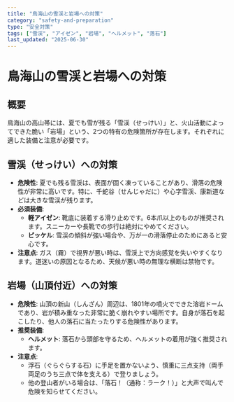 ```yaml
---
title: "鳥海山の雪渓と岩場への対策"
category: "safety-and-preparation"
type: "安全対策"
tags: ["雪渓", "アイゼン", "岩場", "ヘルメット", "落石"]
last_updated: "2025-06-30"
---
```


# 鳥海山の雪渓と岩場への対策

## 概要
鳥海山の高山帯には、夏でも雪が残る「雪渓（せっけい）」と、火山活動によってできた脆い「岩場」という、2つの特有の危険箇所が存在します。それぞれに適した装備と注意が必要です。

## 雪渓（せっけい）への対策
- **危険性**: 夏でも残る雪渓は、表面が固く凍っていることがあり、滑落の危険性が非常に高いです。特に、千蛇谷（せんじゃだに）や心字雪渓、康新道などは大きな雪渓が残ります。
- **必須装備**:
    - **軽アイゼン**: 靴底に装着する滑り止めです。6本爪以上のものが推奨されます。スニーカーや長靴での歩行は絶対にやめてください。
    - **ピッケル**: 雪渓の傾斜が強い場合や、万が一の滑落停止のためにあると安心です。
- **注意点**: ガス（霧）で視界が悪い時は、雪渓上で方向感覚を失いやすくなります。道迷いの原因となるため、天候が悪い時の無理な横断は禁物です。

## 岩場（山頂付近）への対策
- **危険性**: 山頂の新山（しんざん）周辺は、1801年の噴火でできた溶岩ドームであり、岩が積み重なった非常に脆く崩れやすい場所です。自身が落石を起こしたり、他人の落石に当たったりする危険性があります。
- **推奨装備**:
    - **ヘルメット**: 落石から頭部を守るため、ヘルメットの着用が強く推奨されます。
- **注意点**:
    - 浮石（ぐらぐらする石）に手足を置かないよう、慎重に三点支持（両手両足のうち三点で体を支える）で登りましょう。
    - 他の登山者がいる場合は、「落石！（通称：ラーク！）」と大声で叫んで危険を知らせてください。